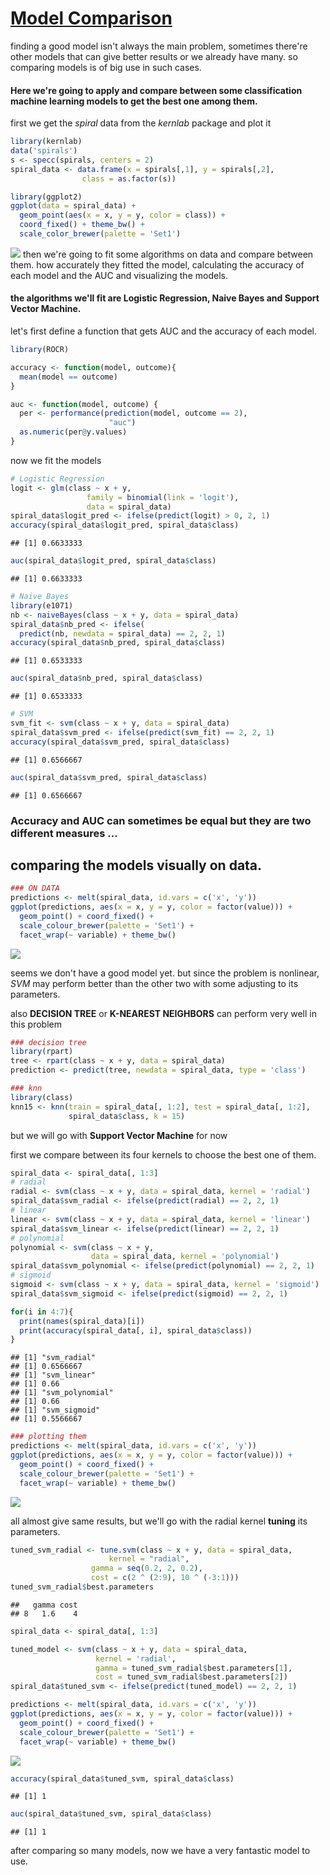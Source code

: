 [Model Comparison](https://github.com/MNoorFawi/Model-Comparison)
================

finding a good model isn't always the main problem, sometimes there're other models that can give better results or we already have many. so comparing models is of big use in such cases.

#### Here we're going to apply and compare between some classification machine learning models to get the best one among them.

first we get the *spiral* data from the *kernlab* package and plot it

``` r
library(kernlab)
data('spirals')
s <- specc(spirals, centers = 2)
spiral_data <- data.frame(x = spirals[,1], y = spirals[,2],
                class = as.factor(s))

library(ggplot2)
ggplot(data = spiral_data) +
  geom_point(aes(x = x, y = y, color = class)) +
  coord_fixed() + theme_bw() + 
  scale_color_brewer(palette = 'Set1')
```

![](model_comparison_files/figure-markdown_github/spiral-1.png) then we're going to fit some algorithms on data and compare between them. how accurately they fitted the model, calculating the accuracy of each model and the AUC and visualizing the models.

#### the algorithms we'll fit are **Logistic Regression**, **Naive Bayes** and **Support Vector Machine**.

let's first define a function that gets AUC and the accuracy of each model.

``` r
library(ROCR)

accuracy <- function(model, outcome){
  mean(model == outcome)
}

auc <- function(model, outcome) { 
  per <- performance(prediction(model, outcome == 2),
                      "auc")
  as.numeric(per@y.values)
}
```

now we fit the models

``` r
# Logistic Regression
logit <- glm(class ~ x + y,
                 family = binomial(link = 'logit'),
                 data = spiral_data)
spiral_data$logit_pred <- ifelse(predict(logit) > 0, 2, 1)
accuracy(spiral_data$logit_pred, spiral_data$class)
```

    ## [1] 0.6633333

``` r
auc(spiral_data$logit_pred, spiral_data$class)
```

    ## [1] 0.6633333

``` r
# Naive Bayes
library(e1071)
nb <- naiveBayes(class ~ x + y, data = spiral_data)
spiral_data$nb_pred <- ifelse(
  predict(nb, newdata = spiral_data) == 2, 2, 1)
accuracy(spiral_data$nb_pred, spiral_data$class)
```

    ## [1] 0.6533333

``` r
auc(spiral_data$nb_pred, spiral_data$class)
```

    ## [1] 0.6533333

``` r
# SVM
svm_fit <- svm(class ~ x + y, data = spiral_data)
spiral_data$svm_pred <- ifelse(predict(svm_fit) == 2, 2, 1)
accuracy(spiral_data$svm_pred, spiral_data$class)
```

    ## [1] 0.6566667

``` r
auc(spiral_data$svm_pred, spiral_data$class)
```

    ## [1] 0.6566667

### Accuracy and AUC can sometimes be equal but they are two different measures ...

comparing the models visually on data.
--------------------------------------

``` r
### ON DATA 
predictions <- melt(spiral_data, id.vars = c('x', 'y'))
ggplot(predictions, aes(x = x, y = y, color = factor(value))) +
  geom_point() + coord_fixed() +
  scale_colour_brewer(palette = 'Set1') +
  facet_wrap(~ variable) + theme_bw()
```

![](model_comparison_files/figure-markdown_github/visual-1.png)

seems we don't have a good model yet. but since the problem is nonlinear, *SVM* may perform better than the other two with some adjusting to its parameters.

also **DECISION TREE** or **K-NEAREST NEIGHBORS** can perform very well in this problem

``` r
### decision tree
library(rpart)
tree <- rpart(class ~ x + y, data = spiral_data)
prediction <- predict(tree, newdata = spiral_data, type = 'class')

### knn
library(class)
knn15 <- knn(train = spiral_data[, 1:2], test = spiral_data[, 1:2], 
             spiral_data$class, k = 15)
```

but we will go with **Support Vector Machine** for now

first we compare between its four kernels to choose the best one of them.

``` r
spiral_data <- spiral_data[, 1:3]
# radial
radial <- svm(class ~ x + y, data = spiral_data, kernel = 'radial')
spiral_data$svm_radial <- ifelse(predict(radial) == 2, 2, 1)
# linear
linear <- svm(class ~ x + y, data = spiral_data, kernel = 'linear')
spiral_data$svm_linear <- ifelse(predict(linear) == 2, 2, 1)
# polynomial
polynomial <- svm(class ~ x + y,
                  data = spiral_data, kernel = 'polynomial')
spiral_data$svm_polynomial <- ifelse(predict(polynomial) == 2, 2, 1)
# sigmoid
sigmoid <- svm(class ~ x + y, data = spiral_data, kernel = 'sigmoid')
spiral_data$svm_sigmoid <- ifelse(predict(sigmoid) == 2, 2, 1)

for(i in 4:7){
  print(names(spiral_data)[i])
  print(accuracy(spiral_data[, i], spiral_data$class))
}
```

    ## [1] "svm_radial"
    ## [1] 0.6566667
    ## [1] "svm_linear"
    ## [1] 0.66
    ## [1] "svm_polynomial"
    ## [1] 0.66
    ## [1] "svm_sigmoid"
    ## [1] 0.5566667

``` r
### plotting them
predictions <- melt(spiral_data, id.vars = c('x', 'y'))
ggplot(predictions, aes(x = x, y = y, color = factor(value))) +
  geom_point() + coord_fixed() +
  scale_colour_brewer(palette = 'Set1') +
  facet_wrap(~ variable) + theme_bw()
```

![](model_comparison_files/figure-markdown_github/svms-1.png)

all almost give same results, but we'll go with the radial kernel **tuning** its parameters.

``` r
tuned_svm_radial <- tune.svm(class ~ x + y, data = spiral_data,
                      kernel = "radial", 
                  gamma = seq(0.2, 2, 0.2), 
                  cost = c(2 ^ (2:9), 10 ^ (-3:1)))
tuned_svm_radial$best.parameters
```

    ##   gamma cost
    ## 8   1.6    4

``` r
spiral_data <- spiral_data[, 1:3]

tuned_model <- svm(class ~ x + y, data = spiral_data,
                   kernel = 'radial', 
                   gamma = tuned_svm_radial$best.parameters[1],
                   cost = tuned_svm_radial$best.parameters[2])
spiral_data$tuned_svm <- ifelse(predict(tuned_model) == 2, 2, 1)

predictions <- melt(spiral_data, id.vars = c('x', 'y'))
ggplot(predictions, aes(x = x, y = y, color = factor(value))) +
  geom_point() + coord_fixed() +
  scale_colour_brewer(palette = 'Set1') +
  facet_wrap(~ variable) + theme_bw()
```

![](model_comparison_files/figure-markdown_github/tuned-1.png)

``` r
accuracy(spiral_data$tuned_svm, spiral_data$class)
```

    ## [1] 1

``` r
auc(spiral_data$tuned_svm, spiral_data$class)
```

    ## [1] 1

after comparing so many models, now we have a very fantastic model to use.
